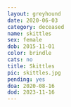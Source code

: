 ```yaml
---
layout: greyhound
date: 2020-06-03
category: deceased
name: skittles
sex: female
dob: 2015-11-01
color: brindle
cats: no
title: Skittles
pic: skittles.jpg
pending: yes
doa: 2020-08-16
dod: 2023-11-16
---
```


